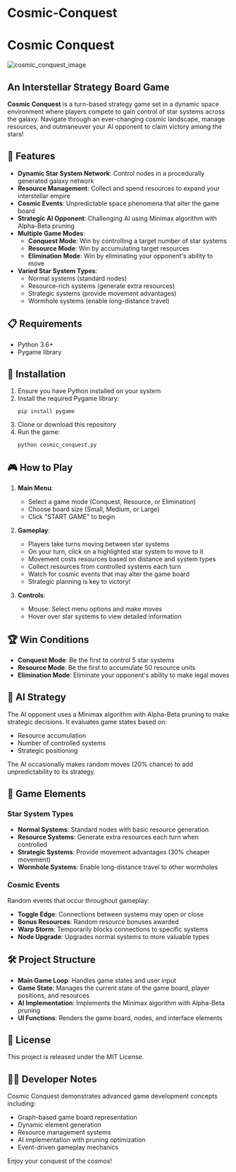 # Cosmic-Conquest
# Cosmic Conquest

![cosmic_conquest_image](https://github.com/user-attachments/assets/fa1f4834-0ebf-4ccb-99bd-48535d512571)


## An Interstellar Strategy Board Game

**Cosmic Conquest** is a turn-based strategy game set in a dynamic space environment where players compete to gain control of star systems across the galaxy. Navigate through an ever-changing cosmic landscape, manage resources, and outmaneuver your AI opponent to claim victory among the stars!

## 🌌 Features

- **Dynamic Star System Network**: Control nodes in a procedurally generated galaxy network
- **Resource Management**: Collect and spend resources to expand your interstellar empire
- **Cosmic Events**: Unpredictable space phenomena that alter the game board
- **Strategic AI Opponent**: Challenging AI using Minimax algorithm with Alpha-Beta pruning
- **Multiple Game Modes**:
  - **Conquest Mode**: Win by controlling a target number of star systems
  - **Resource Mode**: Win by accumulating target resources
  - **Elimination Mode**: Win by eliminating your opponent's ability to move
- **Varied Star System Types**:
  - Normal systems (standard nodes)
  - Resource-rich systems (generate extra resources)
  - Strategic systems (provide movement advantages)
  - Wormhole systems (enable long-distance travel)

## 📋 Requirements

- Python 3.6+
- Pygame library

## 🚀 Installation

1. Ensure you have Python installed on your system
2. Install the required Pygame library:
   ```
   pip install pygame
   ```
3. Clone or download this repository
4. Run the game:
   ```
   python cosmic_conquest.py
   ```

## 🎮 How to Play

1. **Main Menu**:
   - Select a game mode (Conquest, Resource, or Elimination)
   - Choose board size (Small, Medium, or Large)
   - Click "START GAME" to begin

2. **Gameplay**:
   - Players take turns moving between star systems
   - On your turn, click on a highlighted star system to move to it
   - Movement costs resources based on distance and system types
   - Collect resources from controlled systems each turn
   - Watch for cosmic events that may alter the game board
   - Strategic planning is key to victory!

3. **Controls**:
   - Mouse: Select menu options and make moves
   - Hover over star systems to view detailed information

## 🏆 Win Conditions

- **Conquest Mode**: Be the first to control 5 star systems
- **Resource Mode**: Be the first to accumulate 50 resource units
- **Elimination Mode**: Eliminate your opponent's ability to make legal moves

## 🤖 AI Strategy

The AI opponent uses a Minimax algorithm with Alpha-Beta pruning to make strategic decisions. It evaluates game states based on:
- Resource accumulation
- Number of controlled systems
- Strategic positioning

The AI occasionally makes random moves (20% chance) to add unpredictability to its strategy.

## 🌟 Game Elements

### Star System Types

- **Normal Systems**: Standard nodes with basic resource generation
- **Resource Systems**: Generate extra resources each turn when controlled
- **Strategic Systems**: Provide movement advantages (30% cheaper movement)
- **Wormhole Systems**: Enable long-distance travel to other wormholes

### Cosmic Events

Random events that occur throughout gameplay:
- **Toggle Edge**: Connections between systems may open or close
- **Bonus Resources**: Random resource bonuses awarded
- **Warp Storm**: Temporarily blocks connections to specific systems
- **Node Upgrade**: Upgrades normal systems to more valuable types

## 🛠️ Project Structure

- **Main Game Loop**: Handles game states and user input
- **Game State**: Manages the current state of the game board, player positions, and resources
- **AI Implementation**: Implements the Minimax algorithm with Alpha-Beta pruning
- **UI Functions**: Renders the game board, nodes, and interface elements

## 📜 License

This project is released under the MIT License.

## 👨‍💻 Developer Notes

Cosmic Conquest demonstrates advanced game development concepts including:
- Graph-based game board representation
- Dynamic element generation
- Resource management systems
- AI implementation with pruning optimization
- Event-driven gameplay mechanics

Enjoy your conquest of the cosmos!
